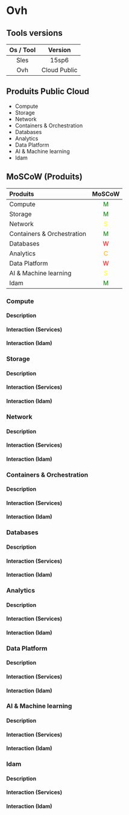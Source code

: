 <!-- markdownlint-disable MD001 MD013 MD024 MD025 MD036 -->

# Ovh

## Tools versions

| Os / Tool |   Version    |
| :-------: | :----------: |
|   Sles    |    15sp6     |
|    Ovh    | Cloud Public |

## Produits Public Cloud

- Compute
- Storage
- Network
- Containers & Orchestration
- Databases
- Analytics
- Data Platform
- AI & Machine learning
- Idam

## MoSCoW (Produits)

| Produits                   |               MoSCoW                |
| :------------------------- | :---------------------------------: |
| Compute                    | <span style="color:green">M</span>  |
| Storage                    | <span style="color:green">M</span>  |
| Network                    | <span style="color:yellow">S</span> |
| Containers & Orchestration | <span style="color:green">M</span>  |
| Databases                  | <span style="color:red">W</span>  |
| Analytics                  | <span style="color:orange">C</span> |
| Data Platform              |  <span style="color:red">W</span>   |
| AI & Machine learning      | <span style="color:yellow">S</span> |
| Idam                       | <span style="color:green">M</span>  |

### Compute

#### Description

#### Interaction (Services)

#### Interaction (Idam)

### Storage

#### Description

#### Interaction (Services)

#### Interaction (Idam)

### Network

#### Description

#### Interaction (Services)

#### Interaction (Idam)

### Containers & Orchestration

#### Description

#### Interaction (Services)

#### Interaction (Idam)

### Databases

#### Description

#### Interaction (Services)

#### Interaction (Idam)

### Analytics

#### Description

#### Interaction (Services)

#### Interaction (Idam)

### Data Platform

#### Description

#### Interaction (Services)

#### Interaction (Idam)

### AI & Machine learning

#### Description

#### Interaction (Services)

#### Interaction (Idam)

### Idam

#### Description

#### Interaction (Services)

#### Interaction (Idam)
